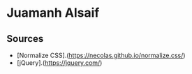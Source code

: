 # Juamanh Alsaif

## Sources
* [Normalize CSS].(https://necolas.github.io/normalize.css/)
* [jQuery].(https://jquery.com/)

